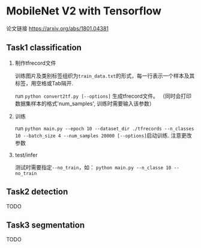 # MobileNet V2 with Tensorflow
论文链接 https://arxiv.org/abs/1801.04381
## Task1 classification
1. 制作tfrecord文件
   
   训练图片及类别标签组织为`train_data.txt`的形式，每一行表示一个样本及其标签，用空格或Tab隔开.
   
   run `python convert2tf.py [--options]` 生成tfrecord文件。
   （同时会打印数据集样本的格式'num_samples', 训练时需要输入该参数）

2. 训练
   
   run `python main.py --epoch 10 --dataset_dir ./tfrecords --n_classes 10 --batch_size 4 --num_samples 20000 [--options]`启动训练.
   注意更改参数
3. test/infer

    测试时需要指定`--no_train`，如：
   `python main.py --n_classe 10 --no_train`

## Task2 detection

TODO
## Task3 segmentation

TODO
